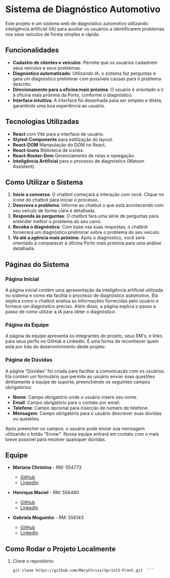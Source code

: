 # Sistema de Diagnóstico Automotivo

Este projeto é um sistema web de diagnóstico automotivo utilizando inteligência artificial (IA) para auxiliar os usuários a identificarem problemas nos seus veículos de forma simples e rápida.

## Funcionalidades

- **Cadastro de clientes e veículos**: Permite que os usuários cadastrem seus veículos e seus problemas.
- **Diagnóstico automatizado**: Utilizando IA, o sistema faz perguntas e gera um diagnóstico preliminar com possíveis causas para o problema descrito.
- **Direcionamento para a oficina mais próxima**: O usuário é orientado a ir à oficina mais próxima da Porto, conforme o diagnóstico.
- **Interface intuitiva**: A interface foi desenhada para ser simples e direta, garantindo uma boa experiência ao usuário.

## Tecnologias Utilizadas

- **React** com Vite para a interface de usuário.
- **Styled-Components** para estilização do layout.
- **React-DOM** Manipulação do DOM no React.
- **React-Icons** Biblioteca de ícones.
- **React-Router-Dom** Gerenciamento de rotas e navegação.
- **Inteligência Artificial** para o processo de diagnóstico (Watson Assistent).

## Como Utilizar o Sistema

1. **Inicie a conversa**: O chatbot começará a interação com você. Clique no ícone do chatbot para iniciar o processo.
2. **Descreva o problema**: Informe ao chatbot o que está acontecendo com seu veículo de forma clara e detalhada.
3. **Responda às perguntas**: O chatbot fará uma série de perguntas para entender melhor o problema do seu carro.
4. **Receba o diagnóstico**: Com base nas suas respostas, o chatbot fornecerá um diagnóstico preliminar sobre o problema do seu veículo.
5. **Vá até a agência mais próxima**: Após o diagnóstico, você será orientado a comparecer à oficina Porto mais próxima para uma análise detalhada.

## Páginas do Sistema

### Página Inicial

A página inicial contém uma apresentação da inteligência artificial utilizada no sistema e como ela facilita o processo de diagnóstico automotivo. Ela explica como o chatbot analisa as informações fornecidas pelo usuário e fornece um diagnóstico preciso. Além disso, a página explica o passo a passo de como utilizar a IA para obter o diagnóstico.

### Página da Equipe

A página da equipe apresenta os integrantes do projeto, seus RM's, e links para seus perfis no GitHub e LinkedIn. É uma forma de reconhecer quem está por trás do desenvolvimento deste projeto.


### Página de Dúvidas

A página "Dúvidas" foi criada para facilitar a comunicação com os usuários. Ela contém um formulário que permite ao usuário enviar suas questões diretamente à equipe de suporte, preenchendo os seguintes campos obrigatórios:

- **Nome**: Campo obrigatório onde o usuário insere seu nome.
- **Email**: Campo obrigatório para o contato por email.
- **Telefone**: Campo opcional para inserção de número de telefone.
- **Mensagem**: Campo obrigatório para o usuário descrever suas dúvidas ou questões.

Após preencher os campos, o usuário pode enviar sua mensagem utilizando o botão "Enviar". Nossa equipe entrará em contato com o mais breve possível para resolver quaisquer dúvidas.

## Equipe

- **Mariana Christina** - RM: 554773
  - [GitHub](https://github.com/MarianaChristina)
  - [LinkedIn](https://www.linkedin.com/in/MarianaChristina)

- **Henrique Maciel** - RM: 556480
  - [GitHub](https://github.com/HenriqueMaciel)
  - [LinkedIn](https://www.linkedin.com/in/HenriqueMaciel)

- **Gabriela Moguinho** - RM: 556143
  - [GitHub](https://github.com/GabrielaMoguinho)
  - [LinkedIn](https://www.linkedin.com/in/GabrielaMoguinho)

## Como Rodar o Projeto Localmente

1. Clone o repositório:
   ```bash
   git clone https://github.com/MaryChriss/Sprint3-Front.git  ```

   
